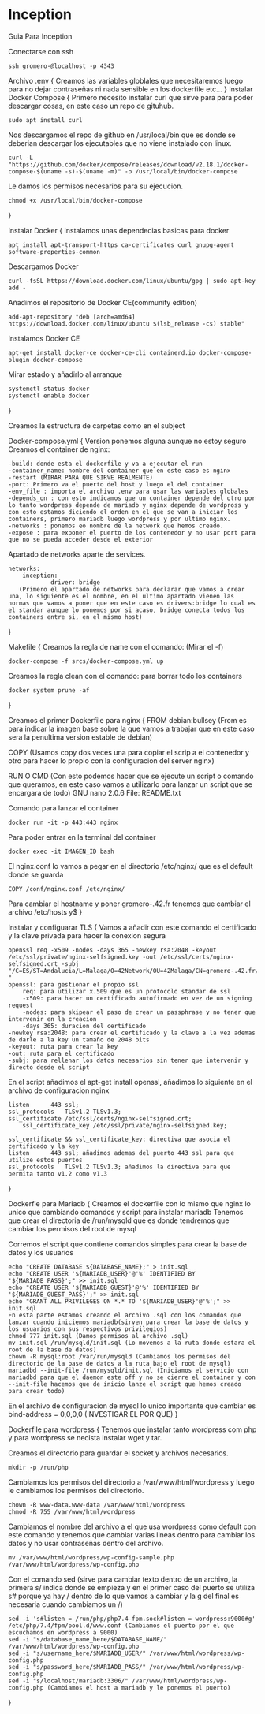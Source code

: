 # Inception

Guia Para Inception

Conectarse con ssh

	ssh gromero-@localhost -p 4343

Archivo .env
{
Creamos las variables globlales que necesitaremos luego para no dejar contraseñas ni nada sensible en los dockerfile etc...
}
Instalar Docker Compose
{
Primero necesito instalar curl que sirve para para poder descargar cosas, en este caso un repo de gituhub.
	
 	sudo apt install curl

Nos descargamos el repo de github en /usr/local/bin que es donde se deberian descargar los ejecutables que no viene instalado con linux.

	curl -L "https://github.com/docker/compose/releases/download/v2.18.1/docker-compose-$(uname -s)-$(uname -m)" -o /usr/local/bin/docker-compose

Le damos los permisos necesarios para su ejecucion.

	chmod +x /usr/local/bin/docker-compose
}

Instalar Docker
{
Instalamos unas dependecias basicas para docker
	
 	apt install apt-transport-https ca-certificates curl gnupg-agent software-properties-common

Descargamos Docker
	
 	curl -fsSL https://download.docker.com/linux/ubuntu/gpg | sudo apt-key add -

Añadimos el repositorio de Docker CE(community edition)
	
 	add-apt-repository "deb [arch=amd64] https://download.docker.com/linux/ubuntu $(lsb_release -cs) stable"

Instalamos Docker CE
	
	apt-get install docker-ce docker-ce-cli containerd.io docker-compose-plugin docker-compose

Mirar estado y añadirlo al arranque

 	systemctl status docker
	systemctl enable docker
}

Creamos la estructura de carpetas como en el subject

Docker-compose.yml
{
Version ponemos alguna aunque no estoy seguro
Creamos el container de nginx:
	
	-build: donde esta el dockerfile y va a ejecutar el run
	-container_name: nombre del container que en este caso es nginx
	-restart (MIRAR PARA QUE SIRVE REALMENTE)
	-port: Primero va el puerto del host y luego el del container
 	-env_file : importa el archivo .env para usar las variables globales
  	-depends_on : con esto indicamos que un container depende del otro por lo tanto wordpress depende de mariadb y nginx depende de wordpross y con esto estamos diciendo el orden en el que se van a iniciar los containers, primero mariadb luego wordpress y por ultimo nginx.
	-networks : ponemos eo nombre de la network que hemos creado.
	-expose : para exponer el puerto de los contenedor y no usar port para que no se pueda acceder desde el exterior

Apartado de networks aparte de services.

	networks:
  		inception:
    			driver: bridge
       (Primero el apartado de networks para declarar que vamos a crear una, lo siguiente es el nombre, en el ultimo apartado vienen las normas que vamos a poner que en este caso es drivers:bridge lo cual es el standar aunque lo ponemos por si acaso, bridge conecta todos los containers entre si, en el mismo host)
}

Makefile
{
Creamos la regla de name con el comando: (Mirar el -f)
	
 	docker-compose -f srcs/docker-compose.yml up

Creamos la regla clean con el comando: para borrar todo los containers

 	docker system prune -af
}

Creamos el primer Dockerfile para nginx
{
FROM debian:bullsey (From es para indicar la imagen base sobre la que vamos a trabajar que en este caso sera la penultima version estable de debian)
	
 COPY (Usamos copy dos veces una para copiar el scrip a el contenedor y otro para hacer lo propio con la configuracion del server nginx)

RUN O CMD (Con esto podemos hacer que se ejecute un script o comando que queramos, en este caso vamos a utilizarlo para lanzar un script que se encargara de todo)
  GNU nano 2.0.6                    File: README.txt

Comando para lanzar el container

	docker run -it -p 443:443 nginx

Para poder entrar en la terminal del container

	docker exec -it IMAGEN_ID bash

El nginx.conf lo vamos a pegar en el directorio /etc/nginx/ que es el default donde se guarda

	COPY /conf/nginx.conf /etc/nginx/

Para cambiar el hostname y poner gromero-.42.fr tenemos que cambiar el archivo /etc/hosts y$
}

Instalar y configuarar TLS
{
Vamos a añadir con este comando el certificado y la clave privada para hacer la conexion segura

	openssl req -x509 -nodes -days 365 -newkey rsa:2048 -keyout /etc/ssl/private/nginx-selfsigned.key -out /etc/ssl/certs/nginx-selfsigned.crt -subj "/C=ES/ST=Andalucia/L=Malaga/O=42Network/OU=42Malaga/CN=gromero-.42.fr/UID=gromero-"
   	openssl: para gestionar el propio ssl
    	req: para utilizar x.509 que es un protocolo standar de ssl
     	-x509: para hacer un certificado autofirmado en vez de un signing request
      	-nodes: para skipear el paso de crear un passphrase y no tener que intervenir en la creacion
       	-days 365: duracion del certificado
	-newkey rsa:2048: para crear el certificado y la clave a la vez ademas de darle a la key un tamaño de 2048 bits
 	-keyout: ruta para crear la key
  	-out: ruta para el certificado
   	-subj: para rellenar los datos necesarios sin tener que intervenir y directo desde el script
  
  En el script añadimos el apt-get install openssl, añadimos lo siguiente en el archivo de configuracion nginx
 	
  	listen		443 ssl;
  	ssl_protocols	TLSv1.2 TLSv1.3;
	ssl_certificate /etc/ssl/certs/nginx-selfsigned.crt;
        ssl_certificate_key /etc/ssl/private/nginx-selfsigned.key;

 	ssl_certificate && ssl_certificate_key: directiva que asocia el certificado y la key
 	listen		443 ssl; añadimos ademas del puerto 443 ssl para que utilize estos puertos
  	ssl_protocols	TLSv1.2 TLSv1.3; añadimos la directiva para que permita tanto v1.2 como v1.3
}

Dockerfie para Mariadb
{
Creamos el dockerfile con lo mismo que nginx lo unico que cambiando comandos y script para instalar mariadb
Tenemos que crear el directoria de /run/mysqld que es donde tendremos que cambiar los permisos del root de mysql

Corremos el script que contiene comandos simples para crear la base de datos y los usuarios
	
 	echo "CREATE DATABASE ${DATABASE_NAME};" > init.sql
	echo "CREATE USER '${MARIADB_USER}'@'%' IDENTIFIED BY '${MARIADB_PASS}';" >> init.sql
	echo "CREATE USER '${MARIADB_GUEST}'@'%' IDENTIFIED BY '${MARIADB_GUEST_PASS}';" >> init.sql
	echo "GRANT ALL PRIVILEGES ON *.* TO '${MARIADB_USER}'@'%';" >> init.sql
 	En esta parte estamos creando el archivo .sql con los comandos que lanzar cuando iniciemos mariadb(sirven para crear la base de datos y los usuarios con sus respectivos privilegios)
  	chmod 777 init.sql (Damos permisos al archivo .sql)
	mv init.sql /run/mysqld/init.sql (Lo movemos a la ruta donde estara el root de la base de datos)
	chown -R mysql:root /var/run/mysqld (Cambiamos los permisos del directorio de la base de datos a la ruta bajo el root de mysql)
 	mariadbd --init-file /run/mysqld/init.sql (Iniciamos el servicio con mariadbd para que el daemon este off y no se cierre el container y con --init-file hacemos que de inicio lanze el script que hemos creado para crear todo)

En el archivo de configuracion de mysql lo unico importante que cambiar es bind-address = 0,0,0,0 (INVESTIGAR EL POR QUE)
}

Dockerfile para wordpress
{
Tenemos que instalar tanto wordpress com php y para wordpress se necista instalar wget y tar.

Creamos el directorio para guardar el socket y archivos necesarios.

	mkdir -p /run/php
 
Cambiamos los permisos del directorio a /var/www/html/wordpress y luego le cambiamos los permisos del directorio.

	chown -R www-data.www-data /var/www/html/wordpress
	chmod -R 755 /var/www/html/wordpress

Cambiamos el nombre del archivo a el que usa wordpress como default con este comando y tenemos que cambiar varias lineas dentro para cambiar los datos y no usar contraseñas dentro del archivo.

	mv /var/www/html/wordpress/wp-config-sample.php /var/www/html/wordpress/wp-config.php

 Con el comando sed (sirve para cambiar texto dentro de un archivo, la primera s/ indica donde se empieza y en el primer caso del puerto se utiliza s# porque ya hay / dentro de lo que vamos a cambiar y la g del final es necesaria cuando cambiamos un /)

	sed -i 's#listen = /run/php/php7.4-fpm.sock#listen = wordpress:9000#g' /etc/php/7.4/fpm/pool.d/www.conf (Cambiamos el puerto por el que escuchamos en wordpress a 9000)
 	sed -i "s/database_name_here/$DATABASE_NAME/" /var/www/html/wordpress/wp-config.php
	sed -i "s/username_here/$MARIADB_USER/" /var/www/html/wordpress/wp-config.php
	sed -i "s/password_here/$MARIADB_PASS/" /var/www/html/wordpress/wp-config.php
	sed -i "s/localhost/mariadb:3306/" /var/www/html/wordpress/wp-config.php (Cambiamos el host a mariadb y le ponemos el puerto)
}
